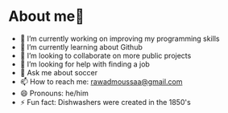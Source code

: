 # About me👋 


- 🔭 I’m currently working on improving my programming skills
- 🌱 I’m currently learning about Github
- 👯 I’m looking to collaborate on more public projects
- 🤔 I’m looking for help with finding a job
- 💬 Ask me about soccer
- 📫 How to reach me: rawadmoussaa@gmail.com
- 😄 Pronouns: he/him
- ⚡ Fun fact: Dishwashers were created in the 1850's

